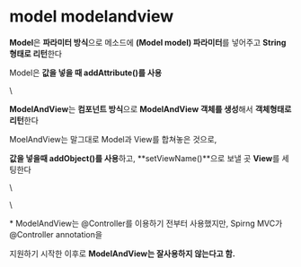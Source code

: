 # model modelandview

**Model**은 **파라미터 방식**으로 메소드에 **(Model model) 파라미터**를 넣어주고 **String형태로 리턴**한다

Model은 **값을 넣을 때 addAttribute()를 사용**

\


**ModelAndView**는 **컴포넌트 방식**으로 **ModelAndView 객체를 생성**해서 **객체형태로 리턴**한다

MoelAndView는 말그대로 Model과 View를 합쳐놓은 것으로,

**값을 넣을때 addObject()를 사용**하고, **setViewName()**으로 보낼 곳 **View**를 세팅한다

\


\


\* ModelAndView는 @Controller를 이용하기 전부터 사용했지만, Spirng MVC가 @Controller annotation을

지원하기 시작한 이후로 **ModelAndView는 잘사용하지 않는다고 함.**

